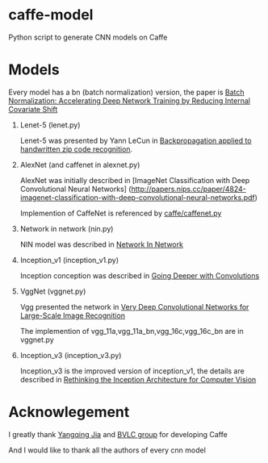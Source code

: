 # caffe-model
Python script to generate CNN models on Caffe

# Models

Every model has a bn (batch normalization) version, the paper is [Batch Normalization: Accelerating Deep Network Training by Reducing Internal Covariate Shift](http://arxiv.org/pdf/1502.03167v3)

1. Lenet-5 (lenet.py)
 
   Lenet-5 was presented by Yann LeCun in [Backpropagation applied to handwritten zip code recognition](http://www.ics.uci.edu/~welling/teaching/273ASpring09/lecun-89e.pdf).


2. AlexNet (and caffenet in alexnet.py)
  
   AlexNet was initially described in [ImageNet Classification with Deep Convolutional
Neural Networks] (http://papers.nips.cc/paper/4824-imagenet-classification-with-deep-convolutional-neural-networks.pdf)

   Implemention of CaffeNet is referenced by [caffe/caffenet.py](https://github.com/BVLC/caffe/blob/master/examples/pycaffe/caffenet.py)
   
   
3. Network in network (nin.py)
 
   NIN model was described in [Network In Network](http://arxiv.org/pdf/1312.4400v3)


4. Inception_v1 (inception_v1.py)

   Inception conception was described in [Going Deeper with Convolutions](http://arxiv.org/pdf/1409.4842v1)
   
5. VggNet (vggnet.py)

   Vgg presented the network in [Very Deep Convolutional Networks for Large-Scale Image Recognition](http://arxiv.org/pdf/1409.1556v6)
   
   The implemention of vgg_11a,vgg_11a_bn,vgg_16c,vgg_16c_bn are in vggnet.py
   
6. Inception_v3 (inception_v3.py)
 
   Inception_v3 is the improved version of inception_v1, the details are described in [Rethinking the Inception Architecture for Computer Vision](http://arxiv.org/pdf/1512.00567v3)

# Acknowlegement

I greatly thank [Yangqing Jia](https://github.com/Yangqing) and [BVLC group](https://www.github.com/BVLC/caffe) for developing Caffe

And I would like to thank all the authors of every cnn model
